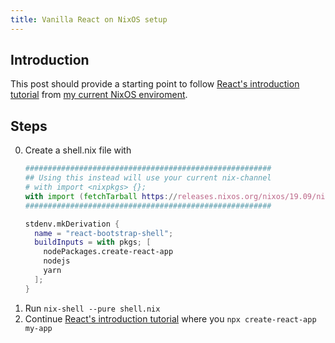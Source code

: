 ```yaml
---
title: Vanilla React on NixOS setup
---
```


## Introduction

This post should provide a starting point to follow [React's introduction tutorial](https://reactjs.org/tutorial/tutorial.html) from [my current NixOS enviroment](https://releases.nixos.org/nixos/19.03/nixos-19.03.173684.c8db7a8a16e/nixexprs.tar.xz).

## Steps

0. Create a shell.nix file with
   ```nix
   #######################################################
   ## Using this instead will use your current nix-channel
   # with import <nixpkgs> {};
   with import (fetchTarball https://releases.nixos.org/nixos/19.09/nixos-19.09.1936.e6391b4389e/nixexprs.tar.xz) { };
   #######################################################

   stdenv.mkDerivation {
     name = "react-bootstrap-shell";
     buildInputs = with pkgs; [
       nodePackages.create-react-app
       nodejs
       yarn
     ];
   }
   ```
1. Run `nix-shell --pure shell.nix`
2. Continue [React's introduction tutorial](https://reactjs.org/tutorial/tutorial.html) where you `npx create-react-app my-app`
